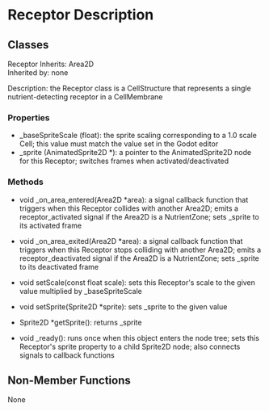 # Receptor Description

## Classes

Receptor
Inherits: Area2D  
Inherited by: none

Description: the Receptor class is a CellStructure that represents a single nutrient-detecting receptor in a CellMembrane

### Properties
- _baseSpriteScale (float): the sprite scaling corresponding to a 1.0 scale Cell; this value must match the value set in the Godot editor
- _sprite (AnimatedSprite2D *): a pointer to the AnimatedSprite2D node for this Receptor; switches frames when activated/deactivated

### Methods
- void _on_area_entered(Area2D *area): a signal callback function that triggers when this Receptor collides with another Area2D; emits a receptor_activated signal if the Area2D is a NutrientZone; sets _sprite to its activated frame
- void _on_area_exited(Area2D *area): a signal callback function that triggers when this Receptor stops colliding with another Area2D; emits a receptor_deactivated signal if the Area2D is a NutrientZone; sets _sprite to its deactivated frame

- void setScale(const float scale): sets this Receptor's scale to the given value multiplied by _baseSpriteScale

- void setSprite(Sprite2D *sprite): sets _sprite to the given value
- Sprite2D *getSprite(): returns _sprite

- void _ready(): runs once when this object enters the node tree; sets this Receptor's sprite property to a child Sprite2D node; also connects signals to callback functions

## Non-Member Functions
None
